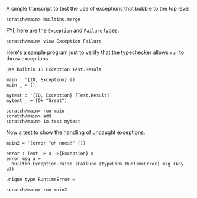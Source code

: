 A simple transcript to test the use of exceptions that bubble to the top level.

``` ucm :hide
scratch/main> builtins.merge
```

FYI, here are the `Exception` and `Failure` types:

``` ucm
scratch/main> view Exception Failure
```

Here's a sample program just to verify that the typechecker allows `run` to throw exceptions:

``` unison
use builtin IO Exception Test.Result

main : '{IO, Exception} ()
main _ = ()

mytest : '{IO, Exception} [Test.Result]
mytest _ = [Ok "Great"]
```

``` ucm
scratch/main> run main
scratch/main> add
scratch/main> io.test mytest
```

Now a test to show the handling of uncaught exceptions:

``` unison
main2 = '(error "oh noes!" ())

error : Text -> a ->{Exception} x
error msg a =
  builtin.Exception.raise (Failure (typeLink RuntimeError) msg (Any a))

unique type RuntimeError =
```

``` ucm :error
scratch/main> run main2
```

